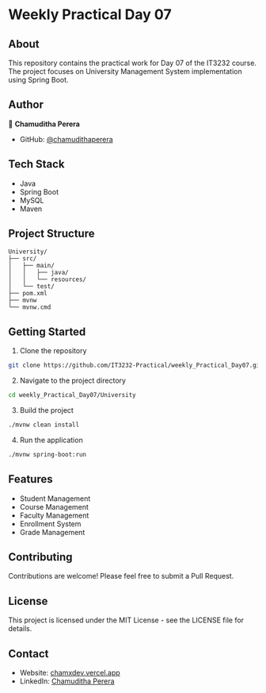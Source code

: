 # Weekly Practical Day 07

## About
This repository contains the practical work for Day 07 of the IT3232 course. The project focuses on University Management System implementation using Spring Boot.

## Author
👤 **Chamuditha Perera**
- GitHub: [@chamudithaperera](https://github.com/chamudithaperera)

## Tech Stack
- Java
- Spring Boot
- MySQL
- Maven

## Project Structure
```
University/
├── src/
│   ├── main/
│   │   ├── java/
│   │   └── resources/
│   └── test/
├── pom.xml
├── mvnw
└── mvnw.cmd
```

## Getting Started
1. Clone the repository
```bash
git clone https://github.com/IT3232-Practical/weekly_Practical_Day07.git
```

2. Navigate to the project directory
```bash
cd weekly_Practical_Day07/University
```

3. Build the project
```bash
./mvnw clean install
```

4. Run the application
```bash
./mvnw spring-boot:run
```

## Features
- Student Management
- Course Management
- Faculty Management
- Enrollment System
- Grade Management

## Contributing
Contributions are welcome! Please feel free to submit a Pull Request.

## License
This project is licensed under the MIT License - see the LICENSE file for details.

## Contact
- Website: [chamxdev.vercel.app](https://chamxdev.vercel.app/)
- LinkedIn: [Chamuditha Perera](https://linkedin.com/in/chamudithaperera)

